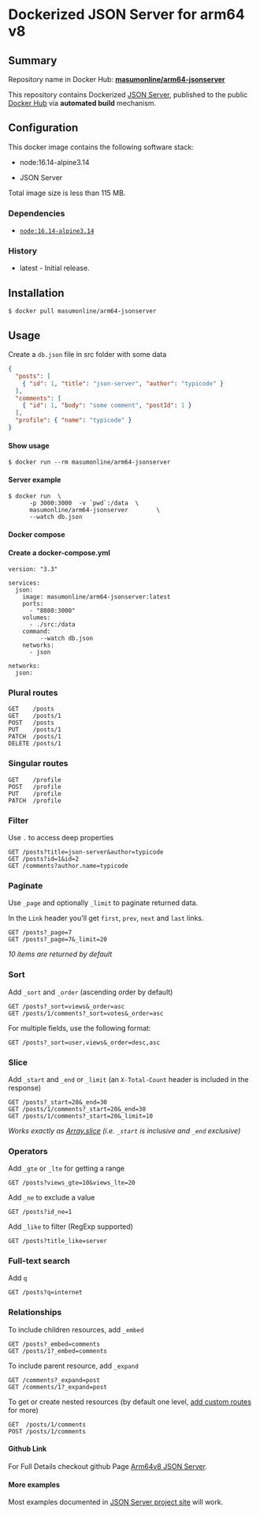 Dockerized JSON Server for arm64 v8
============


## Summary

Repository name in Docker Hub: **[masumonline/arm64-jsonserver](https://hub.docker.com/r/masumonline/arm64-jsonserver/)**

This repository contains Dockerized [JSON Server](https://github.com/typicode/json-server), published to the public [Docker Hub](https://hub.docker.com/) via **automated build** mechanism.



## Configuration

This docker image contains the following software stack:

- node:16.14-alpine3.14

- JSON Server

Total image size is less than 115 MB.


### Dependencies

- [`node:16.14-alpine3.14`](https://hub.docker.com/_/node/)


### History

- latest - Initial release.


## Installation

```
$ docker pull masumonline/arm64-jsonserver
```



## Usage

Create a `db.json` file in src folder with some data

```json
{
  "posts": [
    { "id": 1, "title": "json-server", "author": "typicode" }
  ],
  "comments": [
    { "id": 1, "body": "some comment", "postId": 1 }
  ],
  "profile": { "name": "typicode" }
}
```

#### Show usage

```
$ docker run --rm masumonline/arm64-jsonserver
```


#### Server example

```
$ docker run  \
      -p 3000:3000  -v `pwd`:/data  \
      masumonline/arm64-jsonserver        \
      --watch db.json
```
#### Docker compose
#### Create a docker-compose.yml
```
version: "3.3"

services:
  json:
    image: masumonline/arm64-jsonserver:latest
    ports:
      - "8080:3000"
    volumes:
      - ./src:/data
    command:
         --watch db.json
    networks:
      - json

networks:
  json:

```

### Plural routes

```
GET    /posts
GET    /posts/1
POST   /posts
PUT    /posts/1
PATCH  /posts/1
DELETE /posts/1
```

### Singular routes

```
GET    /profile                                                
POST   /profile
PUT    /profile
PATCH  /profile
```

### Filter

Use `.` to access deep properties

```
GET /posts?title=json-server&author=typicode
GET /posts?id=1&id=2
GET /comments?author.name=typicode
```

### Paginate

Use `_page` and optionally `_limit` to paginate returned data.

In the `Link` header you'll get `first`, `prev`, `next` and `last` links.


```
GET /posts?_page=7
GET /posts?_page=7&_limit=20
```

_10 items are returned by default_

### Sort

Add `_sort` and `_order` (ascending order by default)

```
GET /posts?_sort=views&_order=asc
GET /posts/1/comments?_sort=votes&_order=asc
```

For multiple fields, use the following format:

```
GET /posts?_sort=user,views&_order=desc,asc
```

### Slice

Add `_start` and `_end` or `_limit` (an `X-Total-Count` header is included in the response)

```
GET /posts?_start=20&_end=30
GET /posts/1/comments?_start=20&_end=30
GET /posts/1/comments?_start=20&_limit=10
```

_Works exactly as [Array.slice](https://developer.mozilla.org/en/docs/Web/JavaScript/Reference/Global_Objects/Array/slice) (i.e. `_start` is inclusive and `_end` exclusive)_

### Operators

Add `_gte` or `_lte` for getting a range

```
GET /posts?views_gte=10&views_lte=20
```

Add `_ne` to exclude a value

```
GET /posts?id_ne=1
```

Add `_like` to filter (RegExp supported)

```
GET /posts?title_like=server
```

### Full-text search

Add `q`

```
GET /posts?q=internet
```

### Relationships

To include children resources, add `_embed`

```
GET /posts?_embed=comments
GET /posts/1?_embed=comments
```

To include parent resource, add `_expand`

```
GET /comments?_expand=post
GET /comments/1?_expand=post
```

To get or create nested resources (by default one level, [add custom routes](#add-custom-routes) for more)

```
GET  /posts/1/comments
POST /posts/1/comments
```


#### Github Link
For Full Details checkout github Page [Arm64v8 JSON Server](https://github.com/masumonline/jsonserver).

#### More examples

Most examples documented in [JSON Server project site](https://github.com/typicode/json-server) will work.
